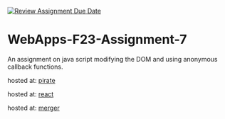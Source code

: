 [![Review Assignment Due Date](https://classroom.github.com/assets/deadline-readme-button-24ddc0f5d75046c5622901739e7c5dd533143b0c8e959d652212380cedb1ea36.svg)](https://classroom.github.com/a/Kv-XePEp)
# WebApps-F23-Assignment-7
An assignment on java script modifying the DOM and using anonymous callback functions.

hosted at: [pirate](https://44-563-webapps-f23.github.io/44563-webapps-f23-assignment7-ShivaShankarBurugugadda/pirate.html)

hosted at: [react](https://44-563-webapps-f23.github.io/44563-webapps-f23-assignment7-ShivaShankarBurugugadda/react.html)

hosted at: [merger](https://44-563-webapps-f23.github.io/44563-webapps-f23-assignment7-ShivaShankarBurugugadda/merger.html)

